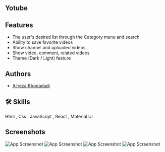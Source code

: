 
## Yotube
## Features

- The user's desired list through the Category menu and search
- Ability to save favorite videos
- Show channel and uploaded videos
- Show video, comment, related videos
- Theme (Dark / Light) feature



## Authors

- [Alireza Khodadadi](https://github.com/ProgrammerFront077)


## 🛠 Skills
Html , Css , JavaScript , React , Material Ui


## Screenshots
![App Screenshot](https://github.com/ProgrammerFront077/YoTube_Project/blob/main/src/1.PNG)
![App Screenshot](https://github.com/ProgrammerFront077/YoTube_Project/blob/main/src/2.PNG)
![App Screenshot](https://github.com/ProgrammerFront077/YoTube_Project/blob/main/src/3.PNG)
![App Screenshot](https://github.com/ProgrammerFront077/YoTube_Project/blob/main/src/4.PNG)

